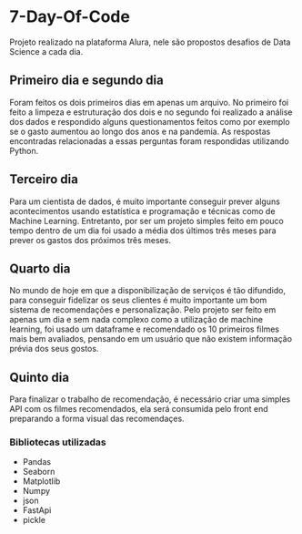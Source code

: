 # 7-Day-Of-Code
Projeto realizado na plataforma Alura, nele são propostos desafios de Data Science a cada dia.

## Primeiro dia e segundo dia


Foram feitos os dois primeiros dias em apenas um arquivo. No primeiro foi feito a limpeza e estruturação dos dois e no segundo foi realizado a análise dos dados e respondido alguns questionamentos feitos como por exemplo se o gasto aumentou ao longo dos anos e na pandemia. As respostas encontradas relacionadas a essas perguntas foram respondidas utilizando Python. 

## Terceiro dia


Para um cientista de dados, é muito importante conseguir prever alguns acontecimentos usando estatística e programação e técnicas como de Machine Learning. Entretanto, por ser um projeto simples feito em pouco tempo dentro de um dia foi usado a média dos últimos três meses para prever os gastos dos próximos três meses. 

## Quarto dia 

No mundo de hoje em que a disponibilização de serviços é tão difundido, para conseguir fidelizar os seus clientes é muito importante um bom sistema de recomendações e personalização. Pelo projeto ser feito em apenas um dia e sem nada complexo como a utilização de machine learning, foi usado um dataframe e recomendado os 10 primeiros filmes mais bem avaliados, pensando em um usuário que não existem informação prévia dos seus gostos. 

## Quinto dia

Para finalizar o trabalho de recomendação, é necessário criar uma simples API com os filmes recomendados, ela será consumida pelo front end preparando a forma visual das recomendaçes. 

### Bibliotecas utilizadas

* Pandas
* Seaborn
* Matplotlib
* Numpy
* json
* FastApi
* pickle
